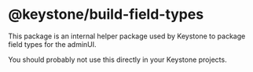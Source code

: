 # @keystone/build-field-types

This package is an internal helper package used by Keystone to package field types for the adminUI.

You should probably not use this directly in your Keystone projects.
